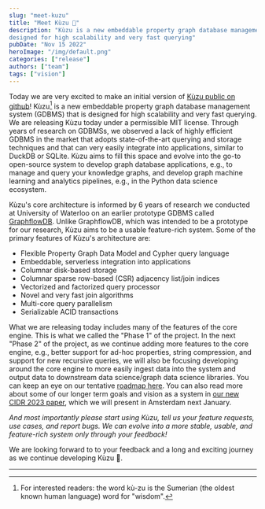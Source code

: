```yaml
---
slug: "meet-kuzu"
title: "Meet Kùzu 🤗"
description: "Kùzu is a new embeddable property graph database management system (GDBMS) that is 
designed for high scalability and very fast querying"
pubDate: "Nov 15 2022"
heroImage: "/img/default.png"
categories: ["release"]
authors: ["team"]
tags: ["vision"]
---
```


Today we are very excited to make an initial version of [Kùzu public on github](https://github.com/kuzudb/kuzu)! 
Kùzu[^1] is a new embeddable property graph database management system (GDBMS) that is 
designed for high scalability and very fast querying. We are releasing 
Kùzu today under a permissible MIT license. Through years of research on GDBMSs, we observed a lack of
highly efficient GDBMS in the market that adopts state-of-the-art 
querying and storage techniques and that can very easily integrate into applications, 
similar to DuckDB or SQLite. Kùzu aims to fill this space and evolve into the 
go-to open-source system to develop
graph database applications, e.g., to manage and query your knowledge graphs, 
and develop graph machine learning and analytics pipelines, 
e.g., in the Python data science ecosystem. 

Kùzu's core architecture is informed by 6 years of research we conducted 
at University of Waterloo on an earlier prototype GDBMS called [GraphflowDB](http://graphflow.io/). 
Unlike GraphflowDB, which was intended to be a prototype for our research, Kùzu aims to be
a usable feature-rich system. Some of the primary features of Kùzu's architecture are:

- Flexible Property Graph Data Model and Cypher query language
- Embeddable, serverless integration into applications
- Columnar disk-based storage
- Columnar sparse row-based (CSR) adjacency list/join indices
- Vectorized and factorized query processor
- Novel and very fast join algorithms
- Multi-core query parallelism
- Serializable ACID transactions

What we are releasing today includes many of the features of the core engine. This is what we
called the "Phase 1" of the project. In the next "Phase 2" of the project, as we continue adding 
more features to the core engine, e.g., better support for ad-hoc properties, string compression,
and support for new recursive queries, we will also be focusing developing around the core engine
to more easily ingest data into the system and output data to downstream data science/graph data science
libraries. You can keep an eye on our tentative [roadmap here](https://github.com/kuzudb/kuzu/issues/981). 
You can also read more about some of our longer term goals and vision as a system
in [our new CIDR 2023 paper](https://cs.uwaterloo.ca/~ssalihog/papers/kuzu-tr.pdf), 
which we will present in Amsterdam next January. 

*And most importantly please start using Kùzu, tell us your feature requests, use cases, and report bugs. We can evolve into a
more stable, usable, and feature-rich system only through your feedback!* 

We are looking forward to to your feedback and a long and exciting journey as we continue developing Kùzu 🤗. 

---

[^1]: For interested readers: the word kù-zu is the Sumerian (the oldest known human language) word for "wisdom".
